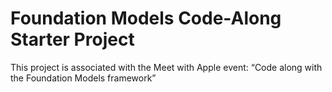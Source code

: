 # Foundation Models Code-Along Starter Project

This project is associated with the Meet with Apple event: “Code along with the Foundation Models framework”

